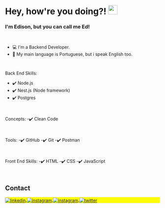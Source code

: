 <!--
<p align="left"> <img src="https://komarev.com/ghpvc/?username=maykbrito&color=yellow" alt="Profile views" /> </p>

<img align="right" height="590em" src="https://raw.githubusercontent.com/gist/EdisonMatos/b80693fe9310ac557ab672bbc85088b0/raw/d479525203d467e5d2d43a41cf54daf3694a1ba9/githubcard.svg"/>
-->

<h1 align="left">Hey, how're you doing?! <img src="https://raw.githubusercontent.com/kaueMarques/kaueMarques/master/hi.gif" height="30px" width="30px"></h1>
<h3 align="left">I'm Edison, but you can call me Ed!</h3>
<br>

- 💻 I'm a Backend Developer.
- 💬 My main language is Portuguese, but i speak English too.

<br>

Back End Skills:
- ✔️ Node.js
- ✔️ Nest.js (Node framework)
- ✔️ Postgres

<br>

Concepts:
-✔️ Clean Code

<br>

Tools:
-✔️ GitHub 
-✔️ Git 
-✔️ Postman 

<br>

Front End Skills:
-✔️ HTML
-✔️ CSS
-✔️ JavaScript

<br>

## Contact

<p align="left" style="background:yellow">

<a href="https://www.linkedin.com/in/edison-matoss" target="_blank">
  <img align="center" src="https://img.shields.io/badge/-edisonMatos-05122A?style=flat&logo=linkedin" alt="linkedin"/>
</a>
<a href="https://www.instagram.com/edison_matoss/" target="_blank">
 <img align="center" src="https://img.shields.io/badge/-edisonMatos-05122A?style=flat&logo=instagram" alt="instagram"/>
</a>
  <a href="https://t.me/edmatoss" target="_blank">
 <img align="center" src="https://img.shields.io/badge/-edisonMatos-05122A?style=flat&logo=telegram" alt="instagram"/>
</a>
<a href="https://twitter.com/edisonmatos33" target="_blank">
  <img align="center" src="https://img.shields.io/badge/-edisonMatos-05122A?style=flat&logo=twitter" alt="twitter"/>  
</a>
<br>
  
<!--
<br><br>
<img width="490em" src="https://github-readme-twitter-gazf.vercel.app/api?id=edisonmatos33&layout=wide&show_reply=off&show_retweet=off" />


**maykbrito/maykbrito** is a ✨ _special_ ✨ repository because its `README.md` (this file) appears on your GitHub profile.

Here are some ideas to get you started:

- 🔭 I’m currently working on ...
- 🌱 I’m currently learning ...
- 👯 I’m looking to collaborate on ...
- 🤔 I’m looking for help with ...
- 💬 Ask me about ...
- 📫 How to reach me: ...
- 😄 Pronouns: ...
- ⚡ Fun fact: ...

![Visual Studio Code](https://img.shields.io/badge/-Visual%20Studio%20Code-05122A?style=flat&logo=visual-studio-code&logoColor=007ACC)&nbsp; ✔️
![Git](https://img.shields.io/badge/-Git-05122A?style=flat&logo=git)&nbsp; ✔️
![GitHub](https://img.shields.io/badge/-GitHub-05122A?style=flat&logo=github)&nbsp; ✔️
![HTML](https://img.shields.io/badge/-HTML-05122A?style=flat&logo=HTML5)&nbsp; ✔️
![CSS](https://img.shields.io/badge/-CSS-05122A?style=flat&logo=CSS3&logoColor=1572B6)&nbsp; ✔️
![JavaScript](https://img.shields.io/badge/-JavaScript-05122A?style=flat&logo=javascript)&nbsp; In process...
![MongoDB](https://img.shields.io/badge/-Mongo-05122A?style=flat&logo=mongoDB&logoColor=1572B6)&nbsp; Soon.
![Node.js](https://img.shields.io/badge/-Node.js-05122A?style=flat&logo=node.js)&nbsp; Soon.
![React](https://img.shields.io/badge/-React-05122A?style=flat&logo=react)&nbsp; Soon.
![Bulma](https://img.shields.io/badge/-Bulma-05122A?style=flat&logo=bulma&logoColor=1572B6)&nbsp; Soon.

## ⚙️ &nbsp;GitHub Analytics
<p align="left">
<img width="530em" src="https://github-readme-stats.vercel.app/api?username=EdisonMatos&show_icons=true&theme=vision-friendly-dark" alt="Edison's stats"/>
<img width="530em" src="https://github-readme-stats.vercel.app/api/top-langs/?username=EdisonMatos&layout=compact&theme=vision-friendly-dark" alt="Edison's most languages"/>
</p>

-->
